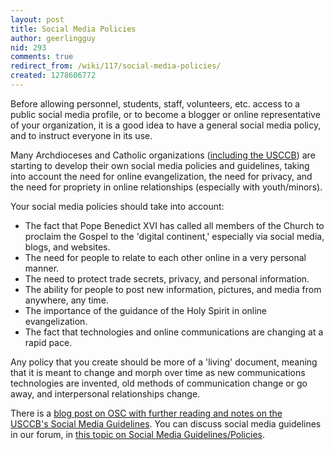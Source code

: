 ```yaml
---
layout: post
title: Social Media Policies
author: geerlingguy
nid: 293
comments: true
redirect_from: /wiki/117/social-media-policies/
created: 1278606772
---
```

<p>Before allowing personnel, students, staff, volunteers, etc. access to a public social media profile, or to become a blogger or online representative of your organization, it is a good idea to have a general social media policy, and to instruct everyone in its use.</p>
<p>Many Archdioceses and Catholic organizations (<a href="http://www.usccb.org/comm/social-media-guidelines.shtml">including the USCCB</a>) are starting to develop their own social media policies and guidelines, taking into account the need for online evangelization, the need for privacy, and the need for propriety in online relationships (especially with youth/minors).</p>
<p>Your social media policies should take into account:</p>
<ul>
<li>The fact that Pope Benedict XVI has called all members of the Church to proclaim the Gospel to the &#39;digital continent,&#39; especially via social media, blogs, and websites.</li>
<li>The need for people to relate to each other online in a very personal manner.</li>
<li>The need to protect trade secrets, privacy, and personal information.</li>
<li>The ability for people to post new information, pictures, and media from anywhere, any time.</li>
<li>The importance of the guidance of the Holy Spirit in online evangelization.</li>
<li>The fact that technologies and online communications are changing at a rapid pace.</li>
</ul>
<p>Any policy that you create should be more of a &#39;living&#39; document, meaning that it is meant to change and morph over time as new communications technologies are invented, old methods of communication change or go away, and interpersonal relationships change.</p>
<p>There is a <a href="http://www.opensourcecatholic.com/blog/oscatholic/usccb-social-media">blog&nbsp;post on OSC with further reading and notes on the USCCB&#39;s&nbsp;Social Media Guidelines</a>. You can discuss social media guidelines in our forum, in <a href="/forum/topics/287">this topic on Social Media Guidelines/Policies</a>.</p>
